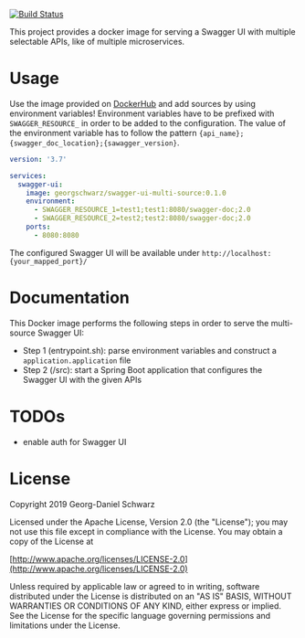 [![Build Status](https://travis-ci.org/georg-schwarz/swagger-ui-multi-source.svg?branch=master)](https://travis-ci.org/georg-schwarz/swagger-ui-multi-source)

This project provides a docker image for serving a Swagger UI with multiple selectable APIs, like of multiple microservices.

# Usage

Use the image provided on [DockerHub](https://hub.docker.com/r/georgschwarz/swagger-ui-multi-source) and add sources by using environment variables! Environment variables have to be prefixed with `SWAGGER_RESOURCE_`  in order to be added to the configuration. The value of the environment variable has to follow the pattern `{api_name};{swagger_doc_location};{sawagger_version}`.

```yml
version: '3.7'

services:
  swagger-ui:
    image: georgschwarz/swagger-ui-multi-source:0.1.0
    environment:
      - SWAGGER_RESOURCE_1=test1;test1:8080/swagger-doc;2.0
      - SWAGGER_RESOURCE_2=test2;test2:8080/swagger-doc;2.0
    ports:
      - 8080:8080
```

The configured Swagger UI will be available under `http://localhost:{your_mapped_port}/`


# Documentation

This Docker image performs the following steps in order to serve the multi-source Swagger UI:

* Step 1 (entrypoint.sh): parse environment variables and construct a `application.application` file
* Step 2 (/src): start a Spring Boot application that configures the Swagger UI with the given APIs

# TODOs

* enable auth for Swagger UI


# License

Copyright 2019 Georg-Daniel Schwarz

Licensed under the Apache License, Version 2.0 (the "License");
you may not use this file except in compliance with the License.
You may obtain a copy of the License at

[http://www.apache.org/licenses/LICENSE-2.0](http://www.apache.org/licenses/LICENSE-2.0)

Unless required by applicable law or agreed to in writing, software
distributed under the License is distributed on an "AS IS" BASIS,
WITHOUT WARRANTIES OR CONDITIONS OF ANY KIND, either express or implied.
See the License for the specific language governing permissions and
limitations under the License.
